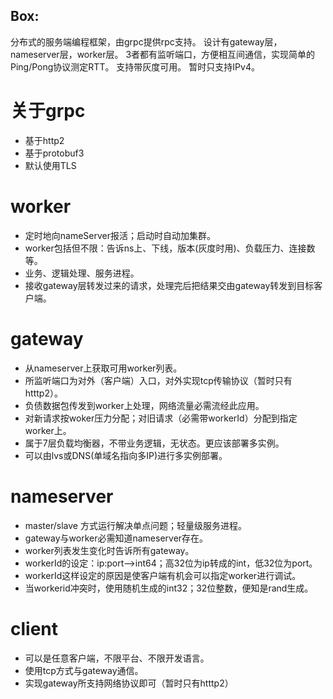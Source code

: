Box:
----
 分布式的服务端编程框架，由grpc提供rpc支持。
 设计有gateway层，nameserver层，worker层。
 3者都有监听端口，方便相互间通信，实现简单的Ping/Pong协议测定RTT。
 支持带灰度可用。
 暂时只支持IPv4。


关于grpc
===

- 基于http2
- 基于protobuf3
- 默认使用TLS

worker
===
- 定时地向nameServer报活；启动时自动加集群。
- worker包括但不限：告诉ns上、下线，版本(灰度时用)、负载压力、连接数等。
- 业务、逻辑处理、服务进程。
- 接收gateway层转发过来的请求，处理完后把结果交由gateway转发到目标客户端。

gateway
===
- 从nameserver上获取可用worker列表。
- 所监听端口为对外（客户端）入口，对外实现tcp传输协议（暂时只有htttp2）。
- 负债数据包传发到worker上处理，网络流量必需流经此应用。
- 对新请求按woker压力分配；对旧请求（必需带workerId）分配到指定worker上。
- 属于7层负载均衡器，不带业务逻辑，无状态。更应该部署多实例。
- 可以由lvs或DNS(单域名指向多IP)进行多实例部署。


nameserver
===
- master/slave 方式运行解决单点问题；轻量级服务进程。
- gateway与worker必需知道nameserver存在。
- worker列表发生变化时告诉所有gateway。
- workerId的设定：ip:port-->int64；高32位为ip转成的int，低32位为port。
- workerId这样设定的原因是使客户端有机会可以指定worker进行调试。
- 当workerid冲突时，使用随机生成的int32；32位整数，便知是rand生成。


client
===
- 可以是任意客户端，不限平台、不限开发语言。
- 使用tcp方式与gateway通信。
- 实现gateway所支持网络协议即可（暂时只有htttp2）